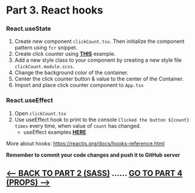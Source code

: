 <h1>Part 3. React hooks</h1>

<h3>React.useState</h3>

1. Create new component ``clickCount.tsx``. Then initialize the component pattern using ``fcr`` snippet.
2. Create click counter using <b>[THIS](https://reactjs.org/docs/hooks-intro.html)</b> example.
3. Add a new style class to your component by creating a new style file ``clickCount.module.scss``.
4. Change the background color of the container.
5. Center the click counter button & value to the center of the Container.
6. Import and place click counter component to ``App.tsx``

<h3>React.useEffect</h3>

1. Open ``clickCount.tsx``
2. Use useEffect hook to print to the console ``Clicked the button ${count} times`` every time, when value of ``count`` has changed.
    * useEffect examples <b>[HERE](https://dev.to/trunghieu99tt/you-don-t-know-useeffect-4j9h)</b>

More about hooks: https://reactjs.org/docs/hooks-reference.html 

<b>Remember to commit your code changes and push it to GitHub server</b>

## [<-- BACK TO PART 2  (SASS)](sass) ...... [GO TO PART 4 (PROPS) -->](props)

